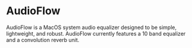 # AudioFlow
AudioFlow is a MacOS system audio equalizer designed to be simple, lightweight, and robust. AudioFlow currently features a 10 band equalizer and a convolution reverb unit.
